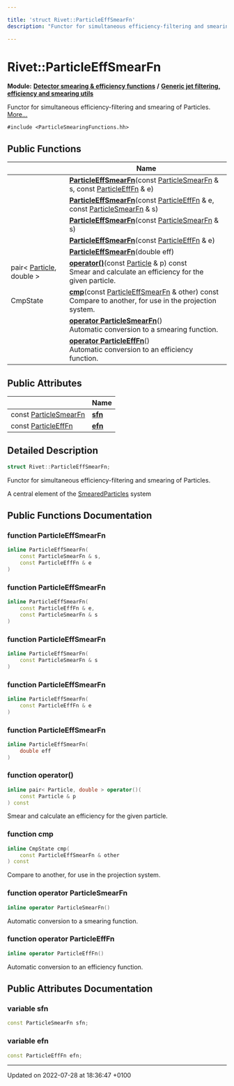 ```yaml
---

title: 'struct Rivet::ParticleEffSmearFn'
description: "Functor for simultaneous efficiency-filtering and smearing of Particles. "

---
```


# Rivet::ParticleEffSmearFn

**Module:** **[Detector smearing & efficiency functions](/documentation/code/modules/group__smearing/)** **/** **[Generic jet filtering, efficiency and smearing utils](/documentation/code/modules/group__smearing__particle/)**



Functor for simultaneous efficiency-filtering and smearing of Particles.  [More...](#detailed-description)


`#include <ParticleSmearingFunctions.hh>`

## Public Functions

|                | Name           |
| -------------- | -------------- |
| | **[ParticleEffSmearFn](/documentation/code/classes/structrivet_1_1particleeffsmearfn/#function-particleeffsmearfn)**(const <a href="/documentation/code/modules/group__smearing__particle/#typedef-particlesmearfn">ParticleSmearFn</a> & s, const <a href="/documentation/code/modules/group__smearing__particle/#typedef-particleefffn">ParticleEffFn</a> & e) |
| | **[ParticleEffSmearFn](/documentation/code/classes/structrivet_1_1particleeffsmearfn/#function-particleeffsmearfn)**(const <a href="/documentation/code/modules/group__smearing__particle/#typedef-particleefffn">ParticleEffFn</a> & e, const <a href="/documentation/code/modules/group__smearing__particle/#typedef-particlesmearfn">ParticleSmearFn</a> & s) |
| | **[ParticleEffSmearFn](/documentation/code/classes/structrivet_1_1particleeffsmearfn/#function-particleeffsmearfn)**(const <a href="/documentation/code/modules/group__smearing__particle/#typedef-particlesmearfn">ParticleSmearFn</a> & s) |
| | **[ParticleEffSmearFn](/documentation/code/classes/structrivet_1_1particleeffsmearfn/#function-particleeffsmearfn)**(const <a href="/documentation/code/modules/group__smearing__particle/#typedef-particleefffn">ParticleEffFn</a> & e) |
| | **[ParticleEffSmearFn](/documentation/code/classes/structrivet_1_1particleeffsmearfn/#function-particleeffsmearfn)**(double eff) |
| pair< <a href="/documentation/code/classes/classrivet_1_1particle/">Particle</a>, double > | **[operator()](/documentation/code/classes/structrivet_1_1particleeffsmearfn/#function-operator())**(const <a href="/documentation/code/classes/classrivet_1_1particle/">Particle</a> & p) const<br>Smear and calculate an efficiency for the given particle.  |
| CmpState | **[cmp](/documentation/code/classes/structrivet_1_1particleeffsmearfn/#function-cmp)**(const <a href="/documentation/code/classes/structrivet_1_1particleeffsmearfn/">ParticleEffSmearFn</a> & other) const<br>Compare to another, for use in the projection system.  |
| | **[operator ParticleSmearFn](/documentation/code/classes/structrivet_1_1particleeffsmearfn/#function-operator-particlesmearfn)**()<br>Automatic conversion to a smearing function.  |
| | **[operator ParticleEffFn](/documentation/code/classes/structrivet_1_1particleeffsmearfn/#function-operator-particleefffn)**()<br>Automatic conversion to an efficiency function.  |

## Public Attributes

|                | Name           |
| -------------- | -------------- |
| const <a href="/documentation/code/modules/group__smearing__particle/#typedef-particlesmearfn">ParticleSmearFn</a> | **[sfn](/documentation/code/classes/structrivet_1_1particleeffsmearfn/#variable-sfn)**  |
| const <a href="/documentation/code/modules/group__smearing__particle/#typedef-particleefffn">ParticleEffFn</a> | **[efn](/documentation/code/classes/structrivet_1_1particleeffsmearfn/#variable-efn)**  |

## Detailed Description

```cpp
struct Rivet::ParticleEffSmearFn;
```

Functor for simultaneous efficiency-filtering and smearing of Particles. 

A central element of the <a href="/documentation/code/classes/classrivet_1_1smearedparticles/">SmearedParticles</a> system 

## Public Functions Documentation

### function ParticleEffSmearFn

```cpp
inline ParticleEffSmearFn(
    const ParticleSmearFn & s,
    const ParticleEffFn & e
)
```


### function ParticleEffSmearFn

```cpp
inline ParticleEffSmearFn(
    const ParticleEffFn & e,
    const ParticleSmearFn & s
)
```


### function ParticleEffSmearFn

```cpp
inline ParticleEffSmearFn(
    const ParticleSmearFn & s
)
```


### function ParticleEffSmearFn

```cpp
inline ParticleEffSmearFn(
    const ParticleEffFn & e
)
```


### function ParticleEffSmearFn

```cpp
inline ParticleEffSmearFn(
    double eff
)
```


### function operator()

```cpp
inline pair< Particle, double > operator()(
    const Particle & p
) const
```

Smear and calculate an efficiency for the given particle. 

### function cmp

```cpp
inline CmpState cmp(
    const ParticleEffSmearFn & other
) const
```

Compare to another, for use in the projection system. 

### function operator ParticleSmearFn

```cpp
inline operator ParticleSmearFn()
```

Automatic conversion to a smearing function. 

### function operator ParticleEffFn

```cpp
inline operator ParticleEffFn()
```

Automatic conversion to an efficiency function. 

## Public Attributes Documentation

### variable sfn

```cpp
const ParticleSmearFn sfn;
```


### variable efn

```cpp
const ParticleEffFn efn;
```


-------------------------------

Updated on 2022-07-28 at 18:36:47 +0100
